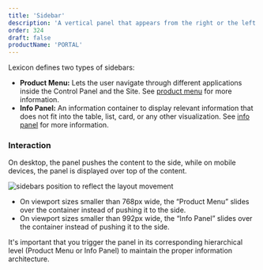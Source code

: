 ```yaml
---
title: 'Sidebar'
description: 'A vertical panel that appears from the right or the left side of the screen, triggered by a button.'
order: 324
draft: false
productName: 'PORTAL'
---
```


Lexicon defines two types of sidebars:

-   **Product Menu:** Lets the user navigate through different applications inside the Control Panel and the Site. See [product menu](../../satellite-components/sidebar/product-menu) for more information.
-   **Info Panel:** An information container to display relevant information that does not fit into the table, list, card, or any other visualization. See [info panel](../../satellite-components/sidebar/infopanel) for more information.

### Interaction

On desktop, the panel pushes the content to the side, while on mobile devices, the panel is displayed over top of the content.

![sidebars position to reflect the layout movement](/images/lexicon/SidebarInfoPanelRespPM-IP-Open.jpg)

-   On viewport sizes smaller than 768px wide, the “Product Menu” slides over the container instead of pushing it to the side.
-   On viewport sizes smaller than 992px wide, the “Info Panel” slides over the container instead of pushing it to the side.

It's important that you trigger the panel in its corresponding hierarchical level (Product Menu or Info Panel) to maintain the proper information architecture.
